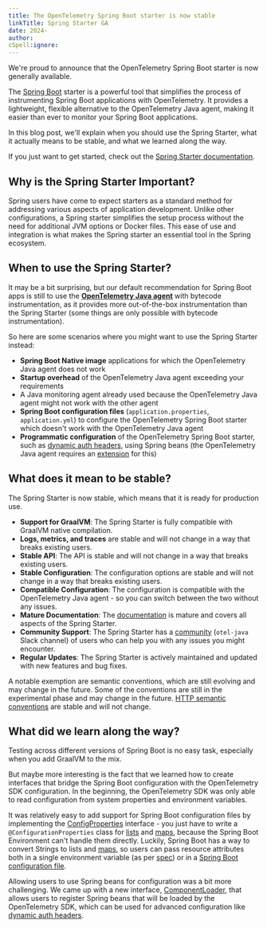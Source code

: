 ```yaml
---
title: The OpenTelemetry Spring Boot starter is now stable
linkTitle: Spring Starter GA
date: 2024-
author:
cSpell:ignore: 
---
```


We're proud to announce that the OpenTelemetry Spring Boot starter is now generally available.

The [Spring Boot](https://spring.io/projects/spring-boot) starter is a powerful tool that simplifies the process of
instrumenting Spring Boot applications with OpenTelemetry.
It provides a lightweight, flexible alternative to the OpenTelemetry Java agent,
making it easier than ever to monitor your Spring Boot applications.

In this blog post, we'll explain when you should use the Spring Starter, what it actually means to be stable,
and what we learned along the way.

If you just want to get started, check out the [Spring Starter documentation](/docs/zero-code/java/spring-boot-starter).

## Why is the Spring Starter Important?

Spring users have come to expect starters as a standard method for addressing various aspects of application
development.
Unlike other configurations, a Spring starter simplifies the setup process without the need for additional
JVM options or Docker files.
This ease of use and integration is what makes the Spring starter an essential tool in the Spring ecosystem.

## When to use the Spring Starter?

It may be a bit surprising, but our default recommendation for Spring Boot apps is still to use the
[**OpenTelemetry Java agent**](/docs/zero-code/java/agent) with bytecode instrumentation,
as it provides more out-of-the-box instrumentation than the Spring Starter
(some things are only possible with bytecode instrumentation).

So here are some scenarios where you might want to use the Spring Starter instead:

- **Spring Boot Native image** applications for which the OpenTelemetry Java
  agent does not work
- **Startup overhead** of the OpenTelemetry Java agent exceeding your
  requirements
- A Java monitoring agent already used because the OpenTelemetry Java agent
  might not work with the other agent
- **Spring Boot configuration files** (`application.properties`,
  `application.yml`) to configure the OpenTelemetry Spring Boot starter which
  doesn't work with the OpenTelemetry Java agent
- **Programmatic configuration** of the OpenTelemetry Spring Boot starter, such as
  [dynamic auth headers](https://opentelemetry.io/docs/zero-code/java/spring-boot-starter/sdk-configuration/#configure-the-exporter-programmatically),
  using Spring beans (the OpenTelemetry Java agent requires an
  [extension](https://opentelemetry.io/docs/zero-code/java/agent/extensions/) for this)

## What does it mean to be stable?

The Spring Starter is now stable, which means that it is ready for production use.

- **Support for GraalVM**: The Spring Starter is fully compatible with GraalVM native compilation.
- **Logs, metrics, and traces** are stable and will not change in a way that breaks existing users.
- **Stable API**: The API is stable and will not change in a way that breaks
  existing users.
- **Stable Configuration**: The configuration options are stable and will not
  change in a way that breaks existing users.
- **Compatible Configuration**: The configuration is compatible with the OpenTelemetry Java agent -
  so you can switch between the two without any issues.
- **Mature Documentation**: The [documentation](https://opentelemetry.io/docs/zero-code/java/spring-boot-starter/)
  is mature and covers all aspects of the Spring Starter.
- **Community Support**: The Spring Starter has a [community](https://opentelemetry.io/community/)
  (`otel-java` Slack channel) of users who can help you with any issues you might encounter.
- **Regular Updates**: The Spring Starter is actively maintained and updated
  with new features and bug fixes.

A notable exemption are semantic conventions, which are still evolving and may change in the future.
Some of the conventions are still in the experimental phase and may change in the future.
[HTTP semantic conventions](https://opentelemetry.io/docs/specs/semconv/http/http-metrics/)
are stable and will not change.

## What did we learn along the way?

Testing across different versions of Spring Boot is no easy task, especially when you add GraalVM to the mix.

But maybe more interesting is the fact that we learned how to create interfaces that bridge the Spring Boot
configuration with the OpenTelemetry SDK configuration.
In the beginning, the OpenTelemetry SDK was only able to read configuration from system properties and environment
variables.

It was relatively easy to add support for Spring Boot configuration files by implementing the
[ConfigProperties](https://github.com/open-telemetry/opentelemetry-java/blob/main/sdk-extensions/autoconfigure-spi/src/main/java/io/opentelemetry/sdk/autoconfigure/spi/ConfigProperties.java)
interface - you just have to write a `@ConfigurationProperties` class
for [lists](https://github.com/open-telemetry/opentelemetry-java-instrumentation/blob/release/v2.6.x/instrumentation/spring/spring-boot-autoconfigure/src/main/java/io/opentelemetry/instrumentation/spring/autoconfigure/internal/properties/SpringConfigProperties.java#L104-L106)
and [maps](https://github.com/open-telemetry/opentelemetry-java-instrumentation/blob/release/v2.6.x/instrumentation/spring/spring-boot-autoconfigure/src/main/java/io/opentelemetry/instrumentation/spring/autoconfigure/internal/properties/SpringConfigProperties.java#L126-L140),
because the Spring Boot
Environment can't handle them directly.
Luckily, Spring Boot has a way to convert Strings to lists
and [maps](https://github.com/open-telemetry/opentelemetry-java-instrumentation/blob/release/v2.6.x/instrumentation/spring/spring-boot-autoconfigure/src/main/java/io/opentelemetry/instrumentation/spring/autoconfigure/internal/MapConverter.java),
so users can pass resource attributes both in a single environment variable (as
per [spec](https://opentelemetry.io/docs/languages/sdk-configuration/general/#otel_resource_attributes))
or in a
[Spring Boot configuration file](https://opentelemetry.io/docs/zero-code/java/spring-boot-starter/sdk-configuration/#general-configuration).

Allowing users to use Spring beans for configuration was a bit more challenging.
We came up with a new interface,
[ComponentLoader](https://github.com/open-telemetry/opentelemetry-java/blob/release/v1.40.x/sdk-extensions/autoconfigure/src/main/java/io/opentelemetry/sdk/autoconfigure/internal/ComponentLoader.java),
that allows users to register Spring beans that will be loaded by the OpenTelemetry SDK,
which can be used for advanced configuration
like [dynamic auth headers](https://opentelemetry.io/docs/zero-code/java/spring-boot-starter/sdk-configuration/#configure-the-exporter-programmatically).
